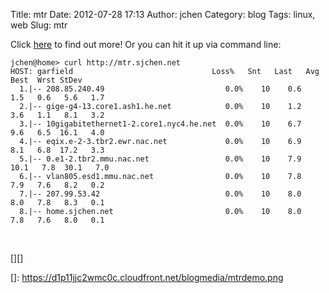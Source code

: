 Title: mtr
Date: 2012-07-28 17:13
Author: jchen
Category: blog
Tags: linux, web
Slug: mtr

Click [here][] to find out more! Or you can hit it up via command line:

    jchen@home> curl http://mtr.sjchen.net
    HOST: garfield                               Loss%   Snt   Last   Avg  Best  Wrst StDev
      1.|-- 208.85.240.49                           0.0%    10    0.6   1.5   0.6   5.6   1.7
      2.|-- gige-g4-13.core1.ash1.he.net            0.0%    10    1.2   3.6   1.1   8.1   3.2
      3.|-- 10gigabitethernet1-2.core1.nyc4.he.net  0.0%    10    6.7   9.6   6.5  16.1   4.0
      4.|-- eqix.e-2-3.tbr2.ewr.nac.net             0.0%    10    6.9   8.1   6.8  17.2   3.3
      5.|-- 0.e1-2.tbr2.mmu.nac.net                 0.0%    10    7.9  10.1   7.8  30.1   7.0
      6.|-- vlan805.esd1.mmu.nac.net                0.0%    10    7.8   7.9   7.6   8.2   0.2
      7.|-- 207.99.53.42                            0.0%    10    8.0   8.0   7.8   8.3   0.1
      8.|-- home.sjchen.net                         0.0%    10    8.0   7.8   7.6   8.0   0.1

 



[][]

  [here]: http://mtr.io/static
  []: https://d1p11jjc2wmc0c.cloudfront.net/blogmedia/mtrdemo.png
